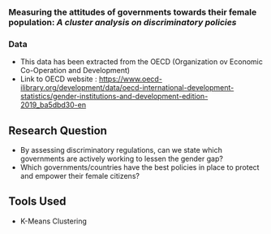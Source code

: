 ### **Measuring the attitudes of governments towards their female population:** *A cluster analysis on discriminatory policies*


### Data
- This data has been extracted from the OECD (Organization ov Economic Co-Operation and Development)
- Link to OECD website : https://www.oecd-ilibrary.org/development/data/oecd-international-development-statistics/gender-institutions-and-development-edition-2019_ba5dbd30-en

## Research Question
- By assessing discriminatory regulations, can we state which governments are actively working to lessen the gender gap?
- Which governments/countries have the best policies in place to protect and     empower their female citizens?

## Tools Used
- K-Means Clustering
